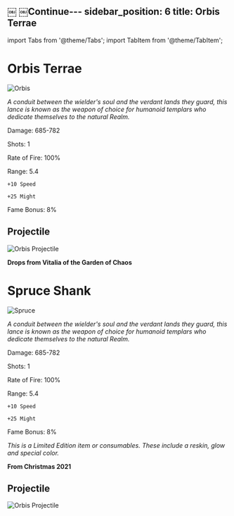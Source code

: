 ￼
￼Continue---
sidebar_position: 6
title: Orbis Terrae
---

import Tabs from '@theme/Tabs';
import TabItem from '@theme/TabItem';

<Tabs>
  <TabItem value="Orbis Terrae" label="Orbis Terrae" default>

# Orbis Terrae

![Orbis](https://vwiki.valorserver.com/api/item/picture/orbis%20terrae)

<i>A conduit between the wielder's soul and the verdant lands they guard, this lance is known as the weapon of choice for humanoid templars who dedicate themselves to the natural Realm.</i>

Damage: 685-782

Shots: 1

Rate of Fire: 100%

Range: 5.4

    +10 Speed

    +25 Might

Fame Bonus: 8%

## Projectile

![Orbis Projectile](https://media.discordapp.net/attachments/953134990428868629/994767000259797063/orbisterrae.gif)

**Drops from Vitalia of the Garden of Chaos**

  </TabItem>
  <TabItem value="Spruce Shank" label="Spruce Shank">

# Spruce Shank

![Spruce](https://vwiki.valorserver.com/api/item/picture/spruce%20shank)

<i>A conduit between the wielder's soul and the verdant lands they guard, this lance is known as the weapon of choice for humanoid templars who dedicate themselves to the natural Realm.</i>

Damage: 685-782

Shots: 1

Rate of Fire: 100%

Range: 5.4
    
    +10 Speed

    +25 Might

Fame Bonus: 8%

*This is a Limited Edition item or consumables. These include a reskin, glow and special color.*

**From Christmas 2021**

## Projectile

![Orbis Projectile](https://media.discordapp.net/attachments/953134990428868629/994767000259797063/orbisterrae.gif)

 </TabItem>
</Tabs>
